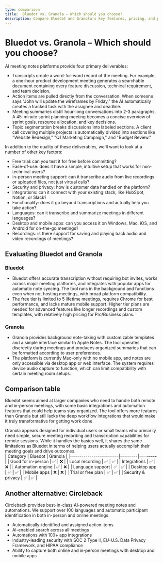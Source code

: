 ```yaml
---
type: comparison
title:  Bluedot vs. Granola – Which should you choose?
description: Compare Bluedot and Granola's key features, pricing, and performance to find the best solution for your needs. Plus, discover Circleback as a potential alternative.
---
```


# Bluedot vs. Granola – Which should you choose?  
AI meeting notes platforms provide four primary deliverables:  
  
* Transcripts create a word-for-word record of the meeting. For example, a one-hour product development meeting generates a searchable document containing every feature discussion, technical requirement, and team decision.  
* Action items are pulled directly from the conversation. When someone says "John will update the wireframes by Friday," the AI automatically creates a tracked task with the assignee and deadline.  
* Meeting summaries distill hour-long conversations into 2-3 paragraphs. A 45-minute sprint planning meeting becomes a concise overview of sprint goals, resource allocation, and key decisions.  
* Topic segmentation breaks discussions into labeled sections. A client call covering multiple projects is automatically divided into sections like "Website Redesign," "Q1 Marketing Campaign," and "Budget Review."  
  
In addition to the quality of these deliverables, we'll want to look at a number of other key factors:  
  
* Free trial: can you test it for free before committing?  
* Ease-of-use: does it have a simple, intuitive setup that works for non-technical users?  
* In-person meeting support: can it transcribe audio from live recordings or uploaded files, not just virtual calls?  
* Security and privacy: how is customer data handled on the platform?  
* Integrations: can it connect with your existing stack, like HubSpot, Notion, or Slack?  
* Functionality: does it go beyond transcriptions and actually help you take action?  
* Languages: can it transcribe and summarize meetings in different languages?  
* Desktop and mobile apps: can you access it on Windows, Mac, iOS, and Android for on-the-go meetings?  
* Recordings: is there support for saving and playing back audio and video recordings of meetings?    
## Evaluating Bluedot and Granola  
### Bluedot
* Bluedot offers accurate transcription without requiring bot invites, works across major meeting platforms, and integrates with popular apps for automatic note syncing. The tool runs in the background and functions even when not hosting meetings, with broad platform compatibility.
* The free tier is limited to 5 lifetime meetings, requires Chrome for best performance, and lacks mature mobile support. Higher tier plans are needed for advanced features like longer recordings and custom templates, with relatively high pricing for Pro/Business plans.

### Granola
* Granola provides background note-taking with customizable templates and a simple interface similar to Apple Notes. The tool operates discreetly during meetings and produces organized summaries that can be formatted according to user preferences.
* The platform is currently Mac-only with no mobile app, and notes are only accessible via desktop app or web interface. The system requires device audio capture to function, which can limit compatibility with certain meeting room setups.  
## Comparison table    
Bluedot seems aimed at larger companies who need to handle both remote and in-person meetings, with some basic integrations and automation features that could help teams stay organized. The tool offers more features than Granola but still lacks the deep workflow integrations that would make it truly transformative for getting work done.

Granola appears designed for individual users or small teams who primarily need simple, secure meeting recording and transcription capabilities for remote sessions. While it handles the basics well, it shares the same limitations as Bluedot in terms of helping users actually accomplish their meeting goals and drive outcomes.  
| Category                | Bluedot | Granola |
|-------------------------|---------|---------|
| Good for in-person      | ✅      | ❌      |
| Local recording         | ✅      | ✅      |
| Integrations            | ✅      | ❌      |
| Automation engine       | ✅      | ❌      |
| Language support        | ✅      | ✅      |
| Desktop app             | ✅      | ✅      |
| Mobile apps             | ❌      | ❌      |
| Trial or free plan      | ✅      | ✅      |
| Security & privacy      | ✅      | ✅      |  
## Another alternative: Circleback  
Circleback provides best-in-class AI-powered meeting notes and automations. We support over 100 languages and automatic participant identification in both in-person and online meetings.  
  
* Automatically-identified and assigned action items  
* AI-enabled search across all meetings  
* Automations with 100+ app integrations  
* Industry-leading security with SOC 2 Type II, EU-U.S. Data Privacy Framework, and HIPAA compliance  
* Ability to capture both online and in-person meetings with desktop and mobile apps  